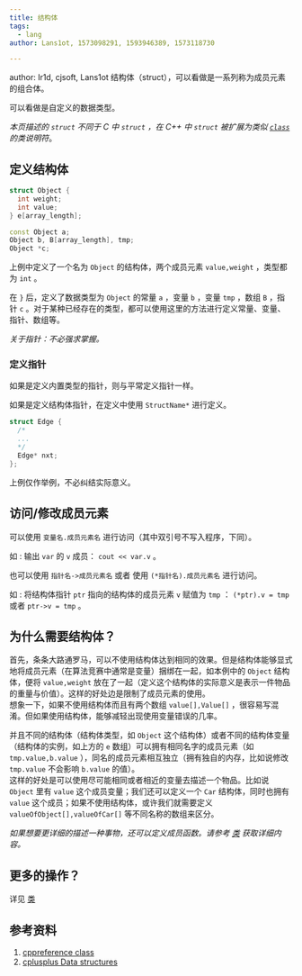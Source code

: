 ```yaml
---
title: 结构体
tags:
  - lang
author: Lans1ot, 1573098291, 1593946389, 1573118730

---
```


author: Ir1d, cjsoft, Lans1ot
结构体（struct），可以看做是一系列称为成员元素的组合体。

可以看做是自定义的数据类型。

*本页描述的 `struct` 不同于 C 中 `struct` ，在 C++ 中 `struct` 被扩展为类似 [ `class` ](./class.md) 的类说明符*。

## 定义结构体

```cpp
struct Object {
  int weight;
  int value;
} e[array_length];

const Object a;
Object b, B[array_length], tmp;
Object *c;
```

上例中定义了一个名为 `Object` 的结构体，两个成员元素 `value,weight` ，类型都为 `int` 。

在 `}` 后，定义了数据类型为 `Object` 的常量 `a` ，变量 `b` ，变量 `tmp` ，数组 `B` ，指针 `c` 。对于某种已经存在的类型，都可以使用这里的方法进行定义常量、变量、指针、数组等。

*关于指针：不必强求掌握。*

### 定义指针

如果是定义内置类型的指针，则与平常定义指针一样。

如果是定义结构体指针，在定义中使用 `StructName*` 进行定义。

```cpp
struct Edge {
  /*
  ...
  */
  Edge* nxt;
};
```

上例仅作举例，不必纠结实际意义。

## 访问/修改成员元素

可以使用 `变量名.成员元素名` 进行访问（其中双引号不写入程序，下同）。

如 : 输出 `var` 的 `v` 成员： `cout << var.v` 。

也可以使用 `指针名->成员元素名` 或者 使用 `(*指针名).成员元素名` 进行访问。

如 : 将结构体指针 `ptr` 指向的结构体的成员元素 `v` 赋值为 `tmp` ： `(*ptr).v = tmp` 或者 `ptr->v = tmp` 。

## 为什么需要结构体？

首先，条条大路通罗马，可以不使用结构体达到相同的效果。但是结构体能够显式地将成员元素（在算法竞赛中通常是变量）捆绑在一起，如本例中的 `Object` 结构体，便将 `value,weight` 放在了一起（定义这个结构体的实际意义是表示一件物品的重量与价值）。这样的好处边是限制了成员元素的使用。  
想象一下，如果不使用结构体而且有两个数组 `value[],Value[]` ，很容易写混淆。但如果使用结构体，能够减轻出现使用变量错误的几率。

并且不同的结构体（结构体类型，如 `Object` 这个结构体）或者不同的结构体变量（结构体的实例，如上方的 `e` 数组）可以拥有相同名字的成员元素（如 `tmp.value,b.value` ），同名的成员元素相互独立（拥有独自的内存，比如说修改 `tmp.value` 不会影响 `b.value` 的值）。  
这样的好处是可以使用尽可能相同或者相近的变量去描述一个物品。比如说 `Object` 里有 `value` 这个成员变量；我们还可以定义一个 `Car` 结构体，同时也拥有 `value` 这个成员；如果不使用结构体，或许我们就需要定义 `valueOfObject[],valueOfCar[]` 等不同名称的数组来区分。

*如果想要更详细的描述一种事物，还可以定义成员函数。请参考 [类](./class.md) 获取详细内容。*

## 更多的操作？

详见 [类](./class.md) 

## 参考资料

1.  [cppreference class](https://zh.cppreference.com/w/cpp/language/class) 
2.  [cplusplus Data structures](http://www.cplusplus.com/doc/tutorial/structures/) 
